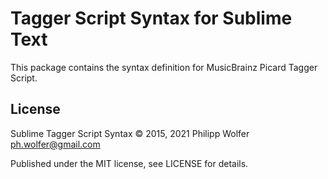 
Tagger Script Syntax for Sublime Text
=====================================

This package contains the syntax definition for MusicBrainz Picard Tagger Script.

License
-------

Sublime Tagger Script Syntax © 2015, 2021 Philipp Wolfer <ph.wolfer@gmail.com>

Published under the MIT license, see LICENSE for details.
